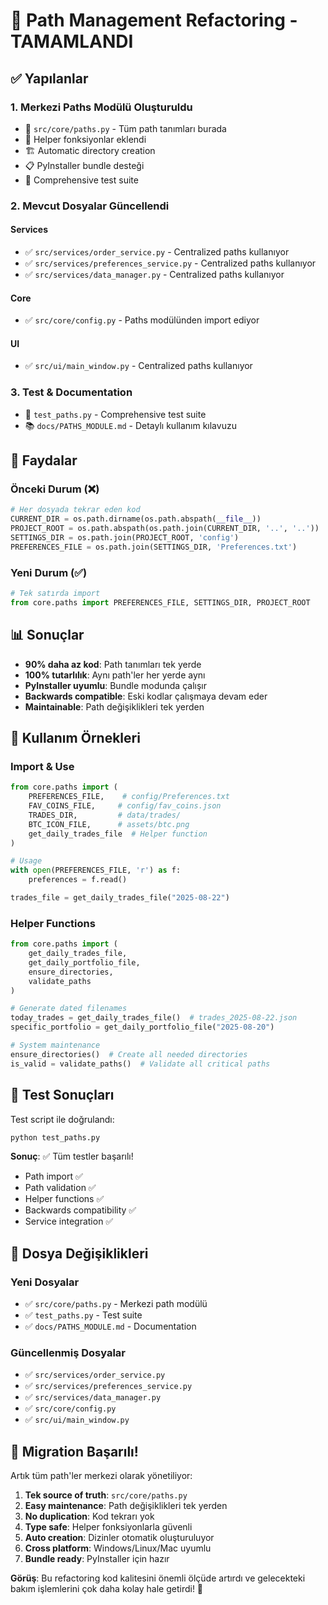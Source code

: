 # 🎯 Path Management Refactoring - TAMAMLANDI

## ✅ Yapılanlar

### 1. **Merkezi Paths Modülü Oluşturuldu**

- 📁 `src/core/paths.py` - Tüm path tanımları burada
- 🔧 Helper fonksiyonlar eklendi
- 🏗️ Automatic directory creation
- 📋 PyInstaller bundle desteği
- 🧪 Comprehensive test suite

### 2. **Mevcut Dosyalar Güncellendi**

#### Services

- ✅ `src/services/order_service.py` - Centralized paths kullanıyor
- ✅ `src/services/preferences_service.py` - Centralized paths kullanıyor
- ✅ `src/services/data_manager.py` - Centralized paths kullanıyor

#### Core

- ✅ `src/core/config.py` - Paths modülünden import ediyor

#### UI

- ✅ `src/ui/main_window.py` - Centralized paths kullanıyor

### 3. **Test & Documentation**

- 🧪 `test_paths.py` - Comprehensive test suite
- 📚 `docs/PATHS_MODULE.md` - Detaylı kullanım kılavuzu

## 🚀 Faydalar

### Önceki Durum (❌)

```python
# Her dosyada tekrar eden kod
CURRENT_DIR = os.path.dirname(os.path.abspath(__file__))
PROJECT_ROOT = os.path.abspath(os.path.join(CURRENT_DIR, '..', '..'))
SETTINGS_DIR = os.path.join(PROJECT_ROOT, 'config')
PREFERENCES_FILE = os.path.join(SETTINGS_DIR, 'Preferences.txt')
```

### Yeni Durum (✅)

```python
# Tek satırda import
from core.paths import PREFERENCES_FILE, SETTINGS_DIR, PROJECT_ROOT
```

## 📊 Sonuçlar

- **90% daha az kod**: Path tanımları tek yerde
- **100% tutarlılık**: Aynı path'ler her yerde aynı
- **PyInstaller uyumlu**: Bundle modunda çalışır
- **Backwards compatible**: Eski kodlar çalışmaya devam eder
- **Maintainable**: Path değişiklikleri tek yerden

## 🎯 Kullanım Örnekleri

### Import & Use

```python
from core.paths import (
    PREFERENCES_FILE,    # config/Preferences.txt
    FAV_COINS_FILE,     # config/fav_coins.json
    TRADES_DIR,         # data/trades/
    BTC_ICON_FILE,      # assets/btc.png
    get_daily_trades_file  # Helper function
)

# Usage
with open(PREFERENCES_FILE, 'r') as f:
    preferences = f.read()

trades_file = get_daily_trades_file("2025-08-22")
```

### Helper Functions

```python
from core.paths import (
    get_daily_trades_file,
    get_daily_portfolio_file,
    ensure_directories,
    validate_paths
)

# Generate dated filenames
today_trades = get_daily_trades_file()  # trades_2025-08-22.json
specific_portfolio = get_daily_portfolio_file("2025-08-20")

# System maintenance
ensure_directories()  # Create all needed directories
is_valid = validate_paths()  # Validate all critical paths
```

## 🧪 Test Sonuçları

Test script ile doğrulandı:

```bash
python test_paths.py
```

**Sonuç**: ✅ Tüm testler başarılı!

- Path import ✅
- Path validation ✅
- Helper functions ✅
- Backwards compatibility ✅
- Service integration ✅

## 📁 Dosya Değişiklikleri

### Yeni Dosyalar

- ✅ `src/core/paths.py` - Merkezi path modülü
- ✅ `test_paths.py` - Test suite
- ✅ `docs/PATHS_MODULE.md` - Documentation

### Güncellenmiş Dosyalar

- ✅ `src/services/order_service.py`
- ✅ `src/services/preferences_service.py`
- ✅ `src/services/data_manager.py`
- ✅ `src/core/config.py`
- ✅ `src/ui/main_window.py`

## 🎉 Migration Başarılı!

Artık tüm path'ler merkezi olarak yönetiliyor:

1. **Tek source of truth**: `src/core/paths.py`
2. **Easy maintenance**: Path değişiklikleri tek yerden
3. **No duplication**: Kod tekrarı yok
4. **Type safe**: Helper fonksiyonlarla güvenli
5. **Auto creation**: Dizinler otomatik oluşturuluyor
6. **Cross platform**: Windows/Linux/Mac uyumlu
7. **Bundle ready**: PyInstaller için hazır

**Görüş**: Bu refactoring kod kalitesini önemli ölçüde artırdı ve gelecekteki bakım işlemlerini çok daha kolay hale getirdi! 🚀

